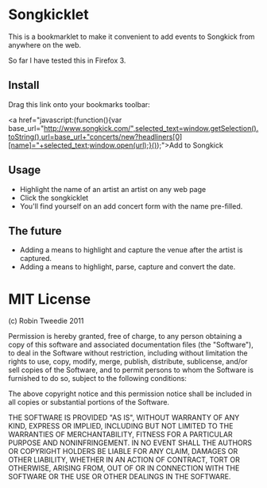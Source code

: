 Songkicklet
===========

This is a bookmarklet to make it convenient to add events to Songkick from anywhere on the web.

So far I have tested this in Firefox 3.

Install
-------

Drag this link onto your bookmarks toolbar:

<a href="javascript:(function(){var base_url="http://www.songkick.com/",selected_text=window.getSelection().toString(),url=base_url+"concerts/new?headliners[0][name]="+selected_text;window.open(url);}());">Add to Songkick</a>

Usage
-----

* Highlight the name of an artist an artist on any web page
* Click the songkicklet
* You'll find yourself on an add concert form with the name pre-filled.

The future
----------

* Adding a means to highlight and capture the venue after the artist is captured.
* Adding a means to highlight, parse, capture and convert the date.

MIT License
===========

(c) Robin Tweedie 2011

Permission is hereby granted, free of charge, to any person obtaining a copy
of this software and associated documentation files (the "Software"), to deal
in the Software without restriction, including without limitation the rights
to use, copy, modify, merge, publish, distribute, sublicense, and/or sell
copies of the Software, and to permit persons to whom the Software is
furnished to do so, subject to the following conditions:

The above copyright notice and this permission notice shall be included in
all copies or substantial portions of the Software.

THE SOFTWARE IS PROVIDED "AS IS", WITHOUT WARRANTY OF ANY KIND, EXPRESS OR
IMPLIED, INCLUDING BUT NOT LIMITED TO THE WARRANTIES OF MERCHANTABILITY,
FITNESS FOR A PARTICULAR PURPOSE AND NONINFRINGEMENT. IN NO EVENT SHALL THE
AUTHORS OR COPYRIGHT HOLDERS BE LIABLE FOR ANY CLAIM, DAMAGES OR OTHER
LIABILITY, WHETHER IN AN ACTION OF CONTRACT, TORT OR OTHERWISE, ARISING FROM,
OUT OF OR IN CONNECTION WITH THE SOFTWARE OR THE USE OR OTHER DEALINGS IN
THE SOFTWARE.